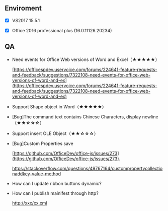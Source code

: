 
## Enviroment
- [x]  VS2017 15.5.1
- [x]  Office 2016 professional plus (16.0.11126.20234)


## QA
-   Need events for Office Web versions of Word and Excel（**★★★★★**）

    [https://officespdev.uservoice.com/forums/224641-feature-requests-and-feedback/suggestions/7322108-need-events-for-office-web-versions-of-word-and-ex](https://officespdev.uservoice.com/forums/224641-feature-requests-and-feedback/suggestions/7322108-need-events-for-office-web-versions-of-word-and-ex)
-   Support Shape object in Word（**★★★★★**）

-   [Bug]The command text contains Chinese Characters, display newline（**★★☆☆☆**）

-   Support insert OLE Object（**★★☆☆☆**）

-   [Bug]Custom Properties save

    [https://github.com/OfficeDev/office-js/issues/273](https://github.com/OfficeDev/office-js/issues/273).
    
    https://stackoverflow.com/questions/49767164/custompropertycollectionaddkey-value-method

- How can I update ribbon buttons dynamic?

- How can I publish mainifest through http?

    [http://xxx/xx.xml](http://xxx/xx.xml)
